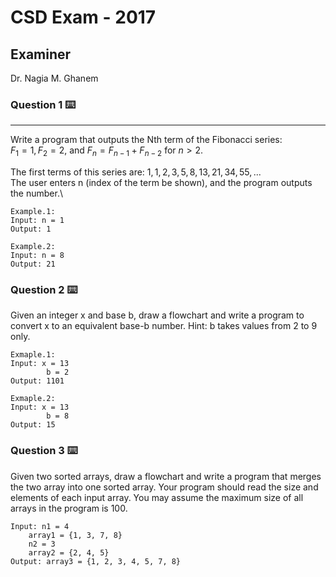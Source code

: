 # CSD Exam - 2017

## Examiner
Dr. Nagia M. Ghanem


### Question 1 ⌨️
---
Write a program that outputs the Nth term of the Fibonacci series:\
$F_1 = 1, F_2 = 2$, and $F_n = F_{n-1} + F_{n-2}$ for $n > 2.$

The first terms of this series are: $1, 1, 2, 3, 5, 8, 13, 21, 34, 55, ...$\
The user enters n (index of the term be shown), and the program outputs the number.\
```
Example.1:
Input: n = 1
Output: 1
```
```
Example.2:
Input: n = 8
Output: 21
```


### Question 2 ⌨️
Given an integer x and base b, draw a flowchart and write a program to convert x
to an equivalent base-b number. Hint: b takes values from 2 to 9 only.

```
Exmaple.1:
Input: x = 13
        b = 2
Output: 1101
```
```
Exmaple.2:
Input: x = 13
        b = 8
Output: 15
```

### Question 3 ⌨️
Given two sorted arrays, draw a flowchart and write a program that
merges the two array into one sorted array.
Your program should read the size and elements of each input array.
You may assume the maximum size of all arrays in the program is 100.

```
Input: n1 = 4
    array1 = {1, 3, 7, 8}
    n2 = 3
    array2 = {2, 4, 5}
Output: array3 = {1, 2, 3, 4, 5, 7, 8}
```
